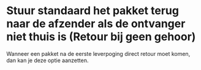 # Stuur standaard het pakket terug naar de afzender als de ontvanger niet thuis is (Retour bij geen gehoor)

Wanneer een pakket na de eerste leverpoging direct retour moet komen, dan kan je
deze optie aanzetten.

<MPImg src="/documentation/shopware/shopware-retour-bij-geen-gehoor.png" alt="Shopware retour bij geen gehoor" />
